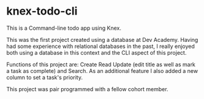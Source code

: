 # knex-todo-cli

This is a Command-line todo app using Knex.

This was the first project created using a database at Dev Academy. Having had some experience with relational databases in the past, I really enjoyed both using a database in this context and the CLI aspect of this project. 

Functions of this project are: Create Read Update (edit title as well as mark a task as complete) and Search. As an additional feature I also added a new column to set a task's priority.

This project was pair programmed with a fellow cohort member.
